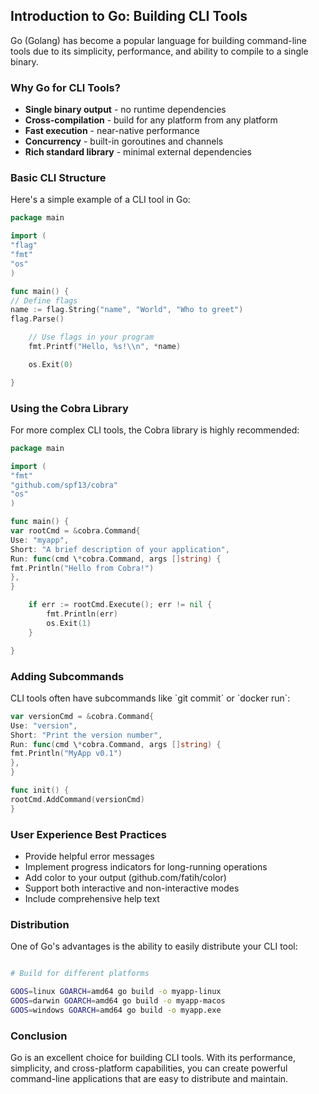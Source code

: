 ## Introduction to Go: Building CLI Tools

Go (Golang) has become a popular language for building command-line tools due to its simplicity, performance, and ability to compile to a single binary.

### Why Go for CLI Tools?

- **Single binary output** - no runtime dependencies
- **Cross-compilation** - build for any platform from any platform
- **Fast execution** - near-native performance
- **Concurrency** - built-in goroutines and channels
- **Rich standard library** - minimal external dependencies

### Basic CLI Structure

Here's a simple example of a CLI tool in Go:

```go
package main

import (
"flag"
"fmt"
"os"
)

func main() {
// Define flags
name := flag.String("name", "World", "Who to greet")
flag.Parse()

    // Use flags in your program
    fmt.Printf("Hello, %s!\\n", *name)

    os.Exit(0)

}
```

### Using the Cobra Library

For more complex CLI tools, the Cobra library is highly recommended:

```go
package main

import (
"fmt"
"github.com/spf13/cobra"
"os"
)

func main() {
var rootCmd = &cobra.Command{
Use: "myapp",
Short: "A brief description of your application",
Run: func(cmd \*cobra.Command, args []string) {
fmt.Println("Hello from Cobra!")
},
}

    if err := rootCmd.Execute(); err != nil {
    	fmt.Println(err)
    	os.Exit(1)
    }

}
```

### Adding Subcommands

CLI tools often have subcommands like \`git commit\` or \`docker run\`:

```go
var versionCmd = &cobra.Command{
Use: "version",
Short: "Print the version number",
Run: func(cmd \*cobra.Command, args []string) {
fmt.Println("MyApp v0.1")
},
}

func init() {
rootCmd.AddCommand(versionCmd)
}
```

### User Experience Best Practices

- Provide helpful error messages
- Implement progress indicators for long-running operations
- Add color to your output (github.com/fatih/color)
- Support both interactive and non-interactive modes
- Include comprehensive help text

### Distribution

One of Go's advantages is the ability to easily distribute your CLI tool:

```bash

# Build for different platforms

GOOS=linux GOARCH=amd64 go build -o myapp-linux
GOOS=darwin GOARCH=amd64 go build -o myapp-macos
GOOS=windows GOARCH=amd64 go build -o myapp.exe
```

### Conclusion

Go is an excellent choice for building CLI tools. With its performance, simplicity, and cross-platform capabilities, you can create powerful command-line applications that are easy to distribute and maintain.
